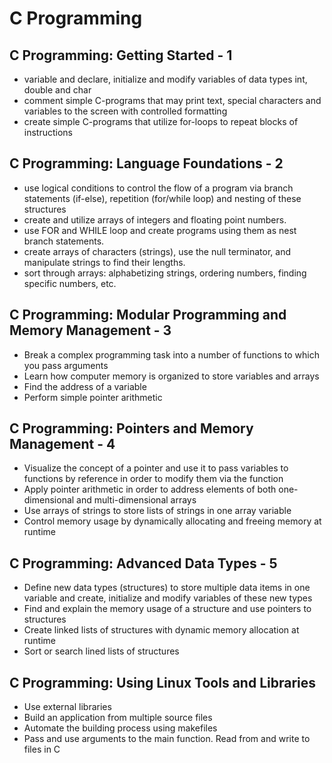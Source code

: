 # C Programming

## C Programming: Getting Started - 1

- variable and declare, initialize and modify variables of data types int, double and char
- comment simple C-programs that may print text, special characters and variables to the screen with controlled formatting
- create simple C-programs that utilize for-loops to repeat blocks of instructions

## C Programming: Language Foundations - 2

- use logical conditions to control the flow of a program via branch statements (if-else), repetition (for/while loop) and nesting of these structures
- create and utilize arrays of integers and floating point numbers.
- use FOR and WHILE loop and create programs using them as nest branch statements.
- create arrays of characters (strings), use the null terminator, and manipulate strings to find their lengths.
- sort through arrays: alphabetizing strings, ordering numbers, finding specific numbers, etc.

## C Programming: Modular Programming and Memory Management - 3

- Break a complex programming task into a number of functions to which you pass arguments
- Learn how computer memory is organized to store variables and arrays
- Find the address of a variable
- Perform simple pointer arithmetic

## C Programming: Pointers and Memory Management - 4

- Visualize the concept of a pointer and use it to pass variables to functions by reference in order to modify them via the function
- Apply pointer arithmetic in order to address elements of both one-dimensional and multi-dimensional arrays
- Use arrays of strings to store lists of strings in one array variable
- Control memory usage by dynamically allocating and freeing memory at runtime

## C Programming: Advanced Data Types - 5

- Define new data types (structures) to store multiple data items in one variable and create, initialize and modify variables of these new types
- Find and explain the memory usage of a structure and use pointers to structures
- Create linked lists of structures with dynamic memory allocation at runtime
- Sort or search lined lists of structures

## C Programming: Using Linux Tools and Libraries

- Use external libraries
- Build an application from multiple source files
- Automate the building process using makefiles
- Pass and use arguments to the main function. Read from and write to files in C